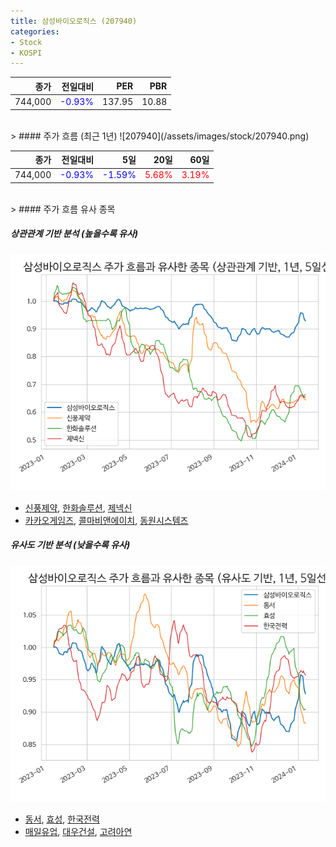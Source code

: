 ```yaml
---
title: 삼성바이오로직스 (207940)
categories:
- Stock
- KOSPI
---
```


|종가|전일대비|PER|PBR|
|---:|-------:|--:|---:|
|744,000|<span style="color: blue">-0.93%</span>|137.95|10.88|

<!-- more -->
<br>
> #### 주가 흐름 (최근 1년)
![207940](/assets/images/stock/207940.png)

|종가|전일대비|5일|20일|60일|
|---:|-------:|--:|---:|---:|
|744,000|<span style="color: blue">-0.93%</span>|<span style="color: blue">-1.59%</span>|<span style="color: red">5.68%</span>|<span style="color: red">3.19%</span>|

<br>
> #### 주가 흐름 유사 종목

##### 상관관계 기반 분석 (높을수록 유사)
![207940](/assets/images/stock/207940_corr.png)
- [신풍제약](/019170/), [한화솔루션](/009830/), [제넥신](/095700/)
- [카카오게임즈](/293490/), [콜마비앤에이치](/200130/), [동원시스템즈](/014820/)

##### 유사도 기반 분석 (낮을수록 유사)	
![207940](/assets/images/stock/207940_sim.png)
- [동서](/026960/), [효성](/004800/), [한국전력](/015760/)
- [매일유업](/267980/), [대우건설](/047040/), [고려아연](/010130/)